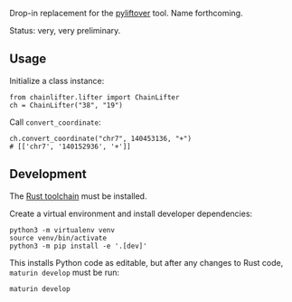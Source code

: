 Drop-in replacement for the [pyliftover](https://github.com/konstantint/pyliftover) tool. Name forthcoming.

Status: very, very preliminary.

## Usage

Initialize a class instance:

```python3
from chainlifter.lifter import ChainLifter
ch = ChainLifter("38", "19")
```

Call ``convert_coordinate``:

```python3
ch.convert_coordinate("chr7", 140453136, "+")
# [['chr7', '140152936', '+']]
```

## Development

The [Rust toolchain](https://www.rust-lang.org/tools/install) must be installed.

Create a virtual environment and install developer dependencies:

```shell
python3 -m virtualenv venv
source venv/bin/activate
python3 -m pip install -e '.[dev]'
```

This installs Python code as editable, but after any changes to Rust code, ``maturin develop`` must be run:

```shell
maturin develop
```
